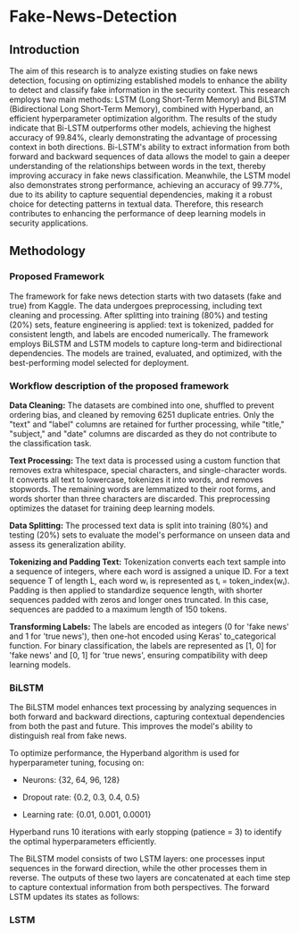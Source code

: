 # Fake-News-Detection

## Introduction

The aim of this research is to analyze existing studies on fake news detection, focusing on optimizing established models to enhance the ability to detect and classify fake information in the security context. This research employs two main methods: LSTM (Long Short-Term Memory) and BiLSTM (Bidirectional Long Short-Term Memory), combined with Hyperband, an efficient hyperparameter optimization algorithm. The results of the study indicate that Bi-LSTM outperforms other models, achieving the highest accuracy of 99.84%, clearly demonstrating the advantage of processing context in both directions. Bi-LSTM's ability to extract information from both forward and backward sequences of data allows the model to gain a deeper understanding of the relationships between words in the text, thereby improving accuracy in fake news classification. Meanwhile, the LSTM model also demonstrates strong performance, achieving an accuracy of 99.77%, due to its ability to capture sequential dependencies, making it a robust choice for detecting patterns in textual data. Therefore, this research contributes to enhancing the performance of deep learning models in security applications.

## Methodology

### Proposed Framework

The framework for fake news detection starts with two datasets (fake and true) from Kaggle. The data undergoes preprocessing, including text cleaning and processing. After splitting into training (80%) and testing (20%) sets, feature engineering is applied: text is tokenized, padded for consistent length, and labels are encoded numerically. The framework employs BiLSTM and LSTM models to capture long-term and bidirectional dependencies. The models are trained, evaluated, and optimized, with the best-performing model selected for deployment.

### Workflow description of the proposed framework

**Data Cleaning:** The datasets are combined into one, shuffled to prevent ordering bias, and cleaned by removing 6251 duplicate entries. Only the "text" and "label" columns are retained for further processing, while "title," "subject," and "date" columns are discarded as they do not contribute to the classification task.

**Text Processing:** The text data is processed using a custom function that removes extra whitespace, special characters, and single-character words. It converts all text to lowercase, tokenizes it into words, and removes stopwords. The remaining words are lemmatized to their root forms, and words shorter than three characters are discarded. This preprocessing optimizes the dataset for training deep learning models.

**Data Splitting:** The processed text data is split into training (80%) and testing (20%) sets to evaluate the model's performance on unseen data and assess its generalization ability.

**Tokenizing and Padding Text:** Tokenization converts each text sample into a sequence of integers, where each word is assigned a unique ID. For a text sequence T of length L, each word wᵢ is represented as tᵢ = token_index(wᵢ). Padding is then applied to standardize sequence length, with shorter sequences padded with zeros and longer ones truncated. In this case, sequences are padded to a maximum length of 150 tokens.

**Transforming Labels:** The labels are encoded as integers (0 for 'fake news' and 1 for 'true news'), then one-hot encoded using Keras' to_categorical function. For binary classification, the labels are represented as [1, 0] for 'fake news' and [0, 1] for 'true news', ensuring compatibility with deep learning models.

### BiLSTM
The BiLSTM model enhances text processing by analyzing sequences in both forward and backward directions, capturing contextual dependencies from both the past and future. This improves the model's ability to distinguish real from fake news.

To optimize performance, the Hyperband algorithm is used for hyperparameter tuning, focusing on:

- Neurons: {32, 64, 96, 128}
  
- Dropout rate: {0.2, 0.3, 0.4, 0.5}
  
- Learning rate: {0.01, 0.001, 0.0001}

Hyperband runs 10 iterations with early stopping (patience = 3) to identify the optimal hyperparameters efficiently.

The BiLSTM model consists of two LSTM layers: one processes input sequences in the forward direction, while the other processes them in reverse. The outputs of these two layers are concatenated at each time step to capture contextual information from both perspectives.
The forward LSTM updates its states as follows:

### LSTM
